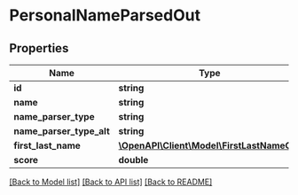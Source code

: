 # PersonalNameParsedOut

## Properties
Name | Type | Description | Notes
------------ | ------------- | ------------- | -------------
**id** | **string** |  | [optional] 
**name** | **string** |  | [optional] 
**name_parser_type** | **string** |  | [optional] 
**name_parser_type_alt** | **string** |  | [optional] 
**first_last_name** | [**\OpenAPI\Client\Model\FirstLastNameOut**](FirstLastNameOut.md) |  | [optional] 
**score** | **double** |  | [optional] 

[[Back to Model list]](../README.md#documentation-for-models) [[Back to API list]](../README.md#documentation-for-api-endpoints) [[Back to README]](../README.md)


